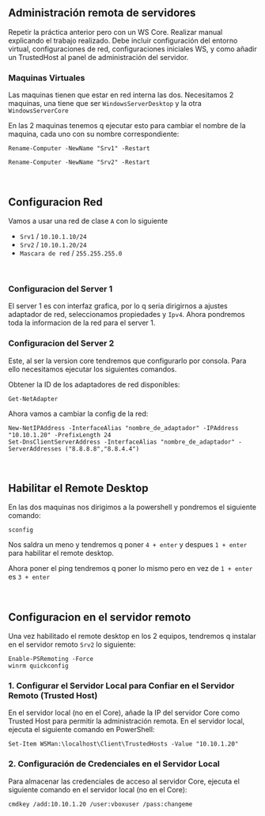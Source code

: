 ## Administración remota de servidores
Repetir la práctica anterior pero con un WS Core.
Realizar manual explicando el trabajo realizado. Debe incluir configuración del entorno virtual, configuraciones de red, configuraciones iniciales WS, y como añadir un TrustedHost al panel de administración del servidor.

### Maquinas Virtuales
Las maquinas tienen que estar en red interna las dos.
Necesitamos 2 maquinas, una tiene que ser `WindowsServerDesktop` y la otra `WindowsServerCore`

En las 2 maquinas tenemos q ejecutar esto para cambiar el nombre de la maquina, cada uno con su nombre correspondiente:
```pws
Rename-Computer -NewName "Srv1" -Restart
```
```pws
Rename-Computer -NewName "Srv2" -Restart
```

<br>

## Configuracion Red
Vamos a usar una red de clase `A` con lo siguiente
 - `Srv1` / `10.10.1.10/24`
 - `Srv2` / `10.10.1.20/24`
 - `Mascara de red` / `255.255.255.0`

<br>

### Configuracion del Server 1
El server 1 es con interfaz grafica, por lo q seria dirigirnos a ajustes adaptador de red, seleccionamos propiedades y `Ipv4`. Ahora pondremos toda la informacion de la red para el server 1.

### Configuracion del Server 2
Este, al ser la version core tendremos que configurarlo por consola. Para ello necesitamos ejecutar los siguientes comandos.

Obtener la ID de los adaptadores de red disponibles:
```pws
Get-NetAdapter
```

Ahora vamos a cambiar la config de la red:

```pws
New-NetIPAddress -InterfaceAlias "nombre_de_adaptador" -IPAddress "10.10.1.20" -PrefixLength 24
Set-DnsClientServerAddress -InterfaceAlias "nombre_de_adaptador" -ServerAddresses ("8.8.8.8","8.8.4.4")
```


<br>

## Habilitar el Remote Desktop
En las dos maquinas nos dirigimos a la powershell y pondremos el siguiente comando:

```pws
sconfig
```

Nos saldra un meno y tendremos q poner `4 + enter` y despues `1 + enter` para habilitar el remote desktop.

Ahora poner el ping tendremos q poner lo mismo pero en vez de `1 + enter` es `3 + enter`

<br>

## Configuracion en el servidor remoto
Una vez habilitado el remote desktop en los 2 equipos, tendremos q instalar en el servidor remoto `Srv2` lo siguiente:

```pws
Enable-PSRemoting -Force
winrm quickconfig
```

### 1. Configurar el Servidor Local para Confiar en el Servidor Remoto (Trusted Host)
En el servidor local (no en el Core), añade la IP del servidor Core como Trusted Host para permitir la administración remota. En el servidor local, ejecuta el siguiente comando en PowerShell:

```pws
Set-Item WSMan:\localhost\Client\TrustedHosts -Value "10.10.1.20"
```

### 2. Configuración de Credenciales en el Servidor Local
Para almacenar las credenciales de acceso al servidor Core, ejecuta el siguiente comando en el servidor local (no en el Core):

```pws
cmdkey /add:10.10.1.20 /user:vboxuser /pass:changeme
```
